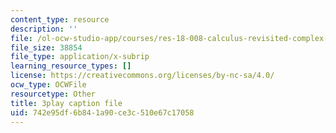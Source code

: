 ```yaml
---
content_type: resource
description: ''
file: /ol-ocw-studio-app/courses/res-18-008-calculus-revisited-complex-variables-differential-equations-and-linear-algebra-fall-2011/742e95df6b841a90ce3c510e67c17058_IYKULUq6YPQ.srt
file_size: 38854
file_type: application/x-subrip
learning_resource_types: []
license: https://creativecommons.org/licenses/by-nc-sa/4.0/
ocw_type: OCWFile
resourcetype: Other
title: 3play caption file
uid: 742e95df-6b84-1a90-ce3c-510e67c17058
---
```

